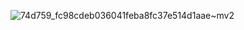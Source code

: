 

![74d759_fc98cdeb036041feba8fc37e514d1aae~mv2](https://github.com/BertaT2C/Fluxograma_Automacao_Whatsapp_Chatbot/assets/99225701/46e5c951-a0f8-48c5-b913-aadcbbc375e6)
